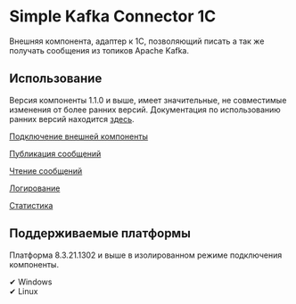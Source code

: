 # Simple Kafka Connector 1C

Внешняя компонента, адаптер к 1С, позволяющий писать а так же получать сообщения из топиков Apache Kafka.

## Использование

Версия компоненты 1.1.0 и выше, имеет значительные, не совместимые изменения от более ранних версий. Документация по использованию ранних версий находится [здесь](./OldReleases.md).

[Подключение внешней компоненты](./connection.md)

[Публикация сообщений](./producer.md)

[Чтение сообщений](./consumer.md)

[Логирование](./logging.md)

[Статистика](./statistic.md)

## Поддерживаемые платформы

Платформа 8.3.21.1302 и выше в изолированном режиме подключения компоненты. 

✔ Windows  
✔ Linux  

